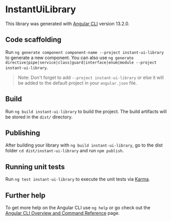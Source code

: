 # InstantUiLibrary

This library was generated with [Angular CLI](https://github.com/angular/angular-cli) version 13.2.0.

## Code scaffolding

Run `ng generate component component-name --project instant-ui-library` to generate a new component. You can also use `ng generate directive|pipe|service|class|guard|interface|enum|module --project instant-ui-library`.
> Note: Don't forget to add `--project instant-ui-library` or else it will be added to the default project in your `angular.json` file. 

## Build

Run `ng build instant-ui-library` to build the project. The build artifacts will be stored in the `dist/` directory.

## Publishing

After building your library with `ng build instant-ui-library`, go to the dist folder `cd dist/instant-ui-library` and run `npm publish`.

## Running unit tests

Run `ng test instant-ui-library` to execute the unit tests via [Karma](https://karma-runner.github.io).

## Further help

To get more help on the Angular CLI use `ng help` or go check out the [Angular CLI Overview and Command Reference](https://angular.io/cli) page.
